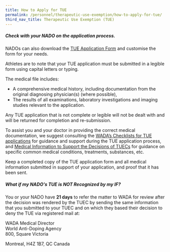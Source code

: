 ```yaml
---
title: How to Apply for TUE
permalink: /personnel/therapeutic-use-exemption/how-to-apply-for-tue/
third_nav_title: Therapeutic Use Exemption (TUE)
---
```

##### Check with your NADO on the application process.

NADOs can also download the [TUE Application Form](/personnel/TUE-application-form-template.docx) and customise the form for your needs.

Athletes are to note that your TUE application must be submitted in a legible form using capital letters or typing.

The medical file includes:
- A comprehensive medical history, including documentation from the original diagnosing physician(s) (where possible),
- The results of all examinations, laboratory investigations and imaging studies relevant to the application.

Any TUE application that is not complete or legible will not be dealt with and will be returned for completion and re-submission.

To assist you and your doctor in providing the correct medical documentation, we suggest consulting the [WADA’s Checklists for TUE applications](https://www.wada-ama.org/en/resources/search?f%5B0%5D=field_resource_collections%3A225&f%5B1%5D=field_resource_versions%253Afield_resource_version_language%3A91) for guidance and support during the TUE application process, and [Medical Information to Support the Decisions of TUECs](https://www.wada-ama.org/en/resources/search?f%5B0%5D=field_resource_collections%3A158) for guidance on specific common medical conditions, treatments, substances, etc.

Keep a completed copy of the TUE application form and all medical information submitted in support of your application, and proof that it has been sent.

##### What if my NADO's TUE is NOT Recognized by my IF?
You or your NADO have **21 days** to refer the matter to WADA for review after the decision was rendered by the TUEC by sending the same information that you submitted to your TUEC and on which they based their decision to deny the TUE via registered mail at:

WADA Medical Director<br>
World Anti-Doping Agency<br>
800, Square Victoria

Montreal, H4Z 1B7, QC Canada
